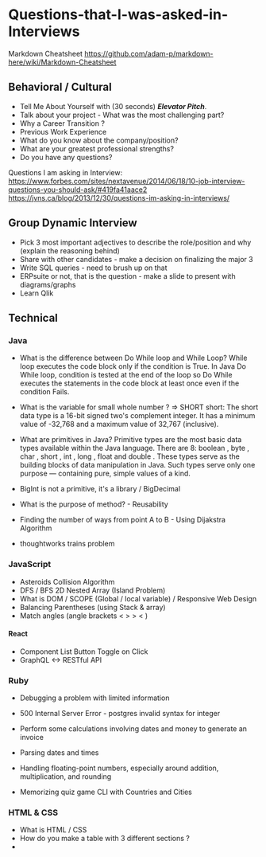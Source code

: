 # Questions-that-I-was-asked-in-Interviews

Markdown Cheatsheet
https://github.com/adam-p/markdown-here/wiki/Markdown-Cheatsheet


## Behavioral / Cultural

* Tell Me About Yourself with (30 seconds) **_Elevator Pitch_**. 
* Talk about your project - What was the most challenging part? 
* Why a Career Transition ? 
* Previous Work Experience
* What do you know about the company/position?
* What are your greatest professional strengths?
* Do you have any questions?

Questions I am asking in Interview:
https://www.forbes.com/sites/nextavenue/2014/06/18/10-job-interview-questions-you-should-ask/#419fa41aace2
https://jvns.ca/blog/2013/12/30/questions-im-asking-in-interviews/


## Group Dynamic Interview
 * Pick 3 most important adjectives to describe the role/position and why (explain the reasoning behind)
 * Share with other candidates - make a decision on finalizing the major 3
 * Write SQL queries - need to brush up on that
 * ERPsuite or not, that is the question - make a slide to present with diagrams/graphs
 * Learn Qlik
 


## Technical

### Java

* What is the difference between Do While loop and While Loop? 
While loop executes the code block only if the condition is True. In Java Do While loop, condition is tested at the end of the loop so Do While executes the statements in the code block at least once even if the condition Fails.

* What is the variable for small whole number ? => SHORT 
short: The short data type is a 16-bit signed two's complement integer. It has a minimum value of -32,768 and a maximum value of 32,767 (inclusive).

* What are primitives in Java?
Primitive types are the most basic data types available within the Java language. There are 8: boolean , byte , char , short , int , long , float and double . These types serve as the building blocks of data manipulation in Java. Such types serve only one purpose — containing pure, simple values of a kind.

- BigInt is not a primitive, it's a library / BigDecimal

*  What is the purpose of method? - Reusability

* Finding the number of ways from point A to B - Using Dijakstra Algorithm 
+ thoughtworks trains problem



### JavaScript

* Asteroids Collision Algorithm
* DFS / BFS 2D Nested Array (Island Problem) 
* What is DOM / SCOPE (Global / local variable) / Responsive Web Design
* Balancing Parentheses (using Stack & array)  
* Match angles (angle brackets < > > < )

#### React 
* Component List Button Toggle on Click 
* GraphQL <-> RESTful API 


### Ruby

* Debugging a problem with limited information
 - 500 Internal Server Error - postgres invalid syntax for integer

* Perform some calculations involving dates and money to generate an invoice
 + Parsing dates and times
 - Handling floating-point numbers, especially around addition, multiplication, and rounding
 
* Memorizing quiz game CLI with Countries and Cities

 ### HTML & CSS
* What is HTML / CSS 
* How do you make a table with 3 different sections ? 
*
